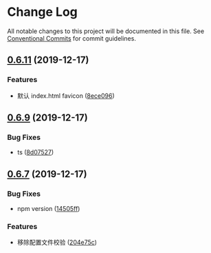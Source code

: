 # Change Log

All notable changes to this project will be documented in this file.
See [Conventional Commits](https://conventionalcommits.org) for commit guidelines.

## [0.6.11](https://github.com/ez-fe/ez/compare/v0.6.10...v0.6.11) (2019-12-17)


### Features

* 默认 index.html favicon ([8ece096](https://github.com/ez-fe/ez/commit/8ece096963b5690c86ac94f5745de99ea772a2e6))





## [0.6.9](https://github.com/ez-fe/ez/compare/v0.6.8...v0.6.9) (2019-12-17)


### Bug Fixes

* ts ([8d07527](https://github.com/ez-fe/ez/commit/8d0752758863b53dfed43bd718c196ea9f4a5ab3))





## [0.6.7](https://github.com/ez-fe/ez/compare/v0.6.6...v0.6.7) (2019-12-17)


### Bug Fixes

* npm version ([14505ff](https://github.com/ez-fe/ez/commit/14505ff941516d5db995ab64025324fa710802e6))


### Features

* 移除配置文件校验 ([204e75c](https://github.com/ez-fe/ez/commit/204e75cdbd584372a761d3c9450ab8d129b818f3))

